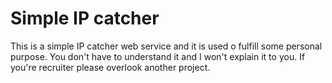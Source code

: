 # Simple IP catcher

This is a simple IP catcher web service and it is used o fulfill some personal purpose. You don't have to understand it and I won't explain it to you. If you're recruiter please overlook another project.
